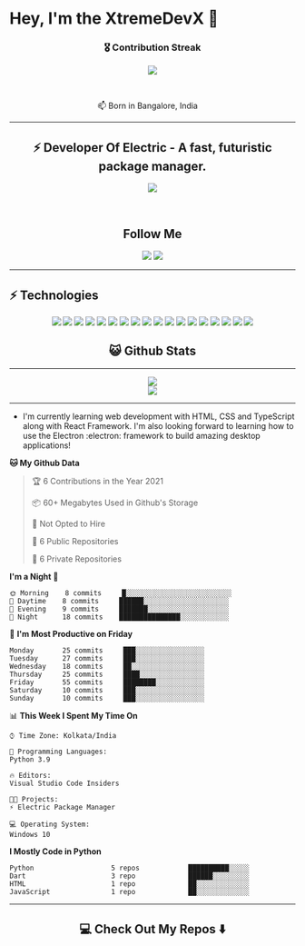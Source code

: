 # Hey, I'm the XtremeDevX 👋


<h3 align="center">🎖 Contribution Streak</h3>

<p align="center">
  <a href="https://gh-contribution-stats.herokuapp.com/?user=XtremeDevX">
    <img src="https://gh-contribution-stats.herokuapp.com/?user=XtremeDevX&theme=dark"/>
  </a> 
</p>
<br>
<p align="center"> 
📫  Born in Bangalore, India <img src="https://www.flaticon.com/svg/vstatic/svg/3909/3909444.svg?token=exp=1614779588~hmac=77129e0cbf9e8bf570140b9ca4da5cd8" width="13"/>
</p>

<hr>

<h2 align="center"> ⚡ Developer Of Electric - A fast, futuristic package manager. </h2>

<p align="center">
<img src="https://github-readme-stats.vercel.app/api/pin/?username=electric-package-manager&repo=electric" />
</p>
<br>


<h2 align="center"> Follow Me </h2>
<p align="center">
<img src="https://img.shields.io/badge/-GitHub-181717?style=flat-square&logo=github&logoColor=white&link=https://github.com/xtremedevx">

<img src="https://img.shields.io/badge/-xtremedevx@gmail.com-c14438?style=flat-square&logo=Gmail&logoColor=white&link=mailto:xtremedevx@gmail.com">

</p>
<hr>

## ⚡ Technologies

<p align="center">
  
<img src="https://img.shields.io/badge/-python-black?style=flat-square&logo=python">
<img src="https://img.shields.io/badge/-flutter-black?style=flat-square&logo=flutter">
<img src="https://img.shields.io/badge/-dart-black?style=flat-square&logo=dart">
<img src="https://img.shields.io/badge/-Git-black?style=flat-square&logo=git">
<img src="https://img.shields.io/badge/-GitHub-181717?style=flat-square&logo=github">
<img src="https://img.shields.io/badge/-MongoDB-black?style=flat-square&logo=mongodb">
<img src="https://img.shields.io/badge/-Firebase-black?style=flat-square&logo=firebase">
<img src=https://img.shields.io/badge/-Nodejs-black?style=flat-square&logo=Node.js>
<img src="https://img.shields.io/badge/-HTML5-E34F26?style=flat-square&logo=html5&logoColor=white">
<img src="https://img.shields.io/badge/-CSS3-1572B6?style=flat-square&logo=css3">
<img src="https://img.shields.io/badge/-TypeScript-black?style=flat-square&logo=typescript">
<img src="https://img.shields.io/badge/-Swift-black?style=flat-square&logo=swift">
<img src="https://img.shields.io/badge/-Electron-black?style=flat-square&logo=electron">
<img src="https://img.shields.io/badge/-Jquery-black?style=flat-square&logo=jquery">
<img src="https://img.shields.io/badge/-Bootstrap-black?style=flat-square&logo=bootstrap">
<img src="https://img.shields.io/badge/-Bootstrap-black?style=flat-square&logo=bootstrap">
<img src="https://img.shields.io/badge/-XCode-black?style=flat-square&logo=xcode">
<img src="https://img.shields.io/badge/-JSON-black?style=flat-square&logo=json">

</p>

<h2 align="center"> 😺 Github Stats </h2>

<hr>

<p align="center">
  
<img src="https://github-readme-stats-codestackr.vercel.app/api?username=xtremedevx&show_icons=true&hide_border=true&count_private=true&include_all_commits=true&theme=radical">

<br>

<img src="https://github-readme-stats.vercel.app/api/top-langs/?username=xtremedevx&count_private=true&theme=radical">

</p>
<hr>

-  I'm currently learning web development with HTML, CSS and TypeScript along with React Framework. I'm also looking forward to learning how to use the Electron :electron: framework to build amazing desktop applications! 

<!--START_SECTION:waka-->

**🐱 My Github Data** 

> 🏆 6 Contributions in the Year 2021
 > 
> 📦 60+ Megabytes Used in Github's Storage 
 > 
> 🚫 Not Opted to Hire
 > 
> 📜 6 Public Repositories 
 > 
> 🔑 6 Private Repositories  
 > 
**I'm a Night 🦉** 

```text
🌞 Morning    8 commits     █░░░░░░░░░░░░░░░░░░░░░░░░░░   
🌆 Daytime    8 commits     ██████░░░░░░░░░░░░░░░░░░░░░   
🌃 Evening    9 commits     ███████░░░░░░░░░░░░░░░░░░░░    
🌙 Night      18 commits    ███████████████░░░░░░░░░░░░   

```
📅 **I'm Most Productive on Friday** 

```text
Monday       25 commits     ███░░░░░░░░░░░░░░░░░    
Tuesday      27 commits     ███░░░░░░░░░░░░░░░░░    
Wednesday    18 commits     ██░░░░░░░░░░░░░░░░░░   
Thursday     25 commits     ████░░░░░░░░░░░░░░░░
Friday       55 commits     ████████░░░░░░░░░░░░
Saturday     10 commits     ███░░░░░░░░░░░░░░░░░   
Sunday       10 commits     ███░░░░░░░░░░░░░░░░░

```


📊 **This Week I Spent My Time On** 

```text
⌚︎ Time Zone: Kolkata/India

💬 Programming Languages: 
Python 3.9

🔥 Editors: 
Visual Studio Code Insiders

🐱‍💻 Projects: 
⚡ Electric Package Manager

💻 Operating System: 
Windows 10

```

**I Mostly Code in Python** 

```text
Python                   5 repos            ██████████░░░░░  
Dart                     3 repo             ██████░░░░░░░░░   
HTML                     1 repo             ██░░░░░░░░░░░░░   
JavaScript               1 repo             ██░░░░░░░░░░░░░ 
```

<hr>

<h2  align="center">💻 Check Out My Repos ⬇️ </h2>
